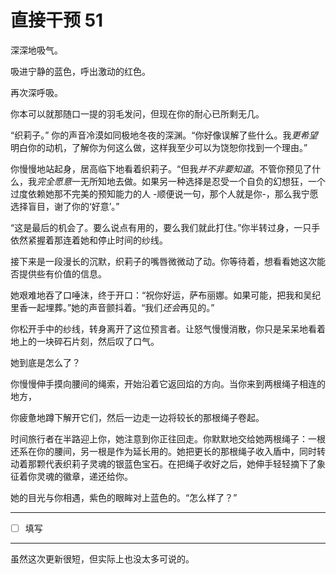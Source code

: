 # 直接干预 51

深深地吸气。

吸进宁静的蓝色，呼出激动的红色。

再次深呼吸。

你本可以就那随口一提的羽毛发问，但现在你的耐心已所剩无几。

“织莉子。” 你的声音冷漠如同极地冬夜的深渊。“你好像误解了些什么。我*更希望*明白你的动机，了解你为何这么做，这样我至少可以为饶恕你找到一个理由。”

你慢慢地站起身，居高临下地看着织莉子。“但我*并不非要知道*。不管你预见了什么，我*完全愿意*一无所知地去做。如果另一种选择是忍受一个自负的幻想狂，一个过度依赖她那不完美的预知能力的人 -顺便说一句，那个人就是你-，那么我宁愿选择盲目，谢了你的‘好意’。”

“这是最后的机会了。要么说点有用的，要么我们就此打住。”你半转过身，一只手依然紧握着那连着她和停止时间的纱线。

接下来是一段漫长的沉默，织莉子的嘴唇微微动了动。你等待着，想看看她这次能否提供些有价值的信息。

她艰难地吞了口唾沫，终于开口：“祝你好运，萨布丽娜。如果可能，把我和吴纪里香一起埋葬。”她的声音颤抖着。“我们*还会*再见的。”

你松开手中的纱线，转身离开了这位预言者。让怒气慢慢消散，你只是呆呆地看着地上的一块碎石片刻，然后叹了口气。

她到底是怎么了？

你慢慢伸手摸向腰间的绳索，开始沿着它返回焰的方向。当你来到两根绳子相连的地方，

你疲惫地蹲下解开它们，然后一边走一边将较长的那根绳子卷起。

时间旅行者在半路迎上你，她注意到你正往回走。你默默地交给她两根绳子：一根还系在你的腰间，另一根是作为延长用的。她把更长的那根绳子收入盾中，同时转动着那颗代表织莉子灵魂的银蓝色宝石。在把绳子收好之后，她伸手轻轻摘下了象征着你灵魂的徽章，递还给你。

她的目光与你相遇，紫色的眼眸对上蓝色的。“怎么样了？”

---

- [ ] 填写

---

虽然这次更新很短，但实际上也没太多可说的。
